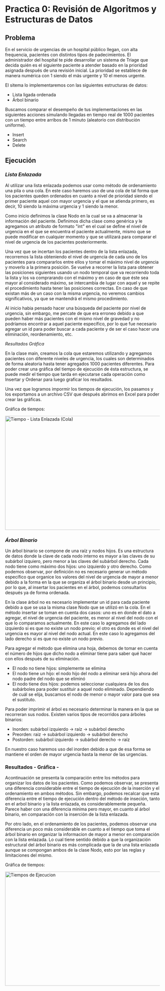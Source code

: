 # Practica 0: Revisión de Algoritmos y Estructuras de Datos

## **Problema**

En el servicio de urgencias de un hospital público llegan, con alta frequencia, pacientes con
distintos tipos de padecimientos. El administrador del hospital te pide desarrollar un sistema de
Triage que decida quién es el siguiente paciente a atender basado en la prioridad asignada después
de una revisión inicial. La prioridad se establece de manera numérica con 1 siendo el más urgente y 10 el menos
urgente. 

El sitema lo implementaremos con las siguientes estructuras de datos:
  - Lista ligada ordenada
  - Árbol binario 

Buscamos comparar el desempeño de tus implementaciones en las siguientes acciones simulando llegadas
en tiempo real de 1000 pacientes con un tiempo entre arribos de 1 minuto (aleatorio con
distribución uniforme).
  - Insert
  - Search
  - Delete

## **Ejecución**

### ***Lista Enlazada***
Al utilizar una lista enlazada podemos usar como método de ordenamiento una pila o una cola. En este caso haremos uso de una cola de tal forma que los pacientes queden ordenados en cuanto a nivel de prioridad siendo el primer paciente aquel con mayor urgencia y el que se atienda primero, es decir, 10 siendo la máxima urgencia y 1 siendo la menor. 

Como inicio definimos la clase Nodo en la cual se va a almacenar la información del paciente. Definimos dicha clase como genérica y le agregamos un atributo de formato "int" en el cual se define el nivel de urgencia en el que se encuentra el paciente actualmente, mismo que se puede modificar en cualquier momento y que se utilizará para comparar el nivel de urgencia de los pacientes posteriormente. 

Una vez que se incertan los pacientes dentro de la lista enlazada, recorremos la lista obteniendo el nivel de urgencia de cada uno de los pacientes para compararlos entre ellos y tomar el máximo nivel de urgencia y moverlo a la primera posición. Se vuelve a recorrer la lista para obtener las posiciones siguientes usando un nodo temporal que va recorriendo toda la lista y los va comprarando con el máximo y en caso de que éste sea mayor al considerado máximo, se intercambia de lugar con aquel y se repite el procedimiento hasta tener las posiciones correctas. En caso de que existan más de un caso con la misma urgencia, no veremos cambios significativos, ya que se mantendrá el mismo procedimiento. 

Al inicio habia pensado hacer una búsqueda del paciente por nivel de urgencia, sin embargo, me percate de que era erroneo debido a que pueden haber más pacientes con el mismo nivel de gravedad y no podríamos encontrar a aquel paciente específico, por lo que fue necesario agregar un id para poder buscar a cada paciente y de ser el caso hacer una eliminación, reordenamiento, etc.

 _Resultados Gráfica_

En la clase main, creamos la cola que estaremos utilizando y agregamos pacientes con diferente niveles de urgencia, los cuales son determinados de forma aleatoria hasta tener agregados 1000 pacientes diferentes. Para poder crear una gráfica del tiempo de ejecución de ésta estructura, se puede medir el tiempo que tarda en ejecutarse cada operación como Insertar y Ordenar para luego graficar los resultados. 

Una vez que logramos impormir los tiempos de ejecución, los pasamos y los exportamos a un archivo CSV que después abrimos en Excel para poder crear las gráficas. 

Gráfica de tiempos:


<img width="600" height="371" alt="Tiempo - Lista Enlazada (Cola)" src="https://github.com/user-attachments/assets/03656838-0be2-4c30-b41f-dbc3065bbfb4" />



### ***Árbol Binario***
Un árbol binario se compone de una raíz y nodos hijos. Es una estructura de datos donde la clave de cada nodo interno es mayor a las claves de su subárbol izquiero, pero menor a las claves del subárbol derecho. Cada nodo tiene como máximo dos hijos: uno izquierdo y otro derecho. Como podemos observar, por definición no es necesario generar un método específico que organice los valores del nivel de urgencia de mayor a menor debido a la forma en la que se organiza el árbol binario desde un principio, por lo que, al insertar los pacientes en el árbol, podemos consultarlos después ya de forma ordenada. 

En la clase árbol no es necesario implementar un id para cada paciente debido a que se usa la misma clase Nodo que se utilizó en la cola. En el método insertar se toman en cuenta dos casos: uno es en donde el dato a agregar, el nivel de urgencia del paciente, es menor al nivel del nodo con el que lo comparamos actualmente. En este caso lo agregamos del lado izquierdo si es que no existe un nodo previo; el otro es donde es el nivel del urgencia es mayor al nivel del nodo actual. En este caso lo agregamos del lado derecho si es que no existe un nodo previo. 

Para agregar el método que elimina una hoja, debemos de tomar en cuenta el número de hijos que dicho nodo a eliminar tiene para saber qué hacer con ellos después de su eliminación. 
* El nodo no tiene hijos: simplemente se elimina
* El nodo tiene un hijo: el nodo hijo del nodo a eliminar será hijo ahora del nodo padre del nodo que se eliminó
* El nodo tiene dos hijos: podemos seleccionar cualquiera de los dos subárboles para poder sustituir a aquel nodo eliminado. Dependiendo de cuál se elija, buscamos el nodo de menor o mayor valor para que sea el sustituto.

Para poder imprimir el árbol es necesario determinar la manera en la que se recorreran sus nodos. Existen varios tipos de recorridos para árboles binarios: 
  - Inorden: subárbol izquierdo -> raíz -> subárbol derecho
  - Preorden: raiz -> subárbol izquierdo -> subárbol derecho
  - Postorden: subárbol izquierdo -> subárbol derecho -> raíz

En nuestro caso haremos uso del inorden debido a que de esa forma se mantiene el orden de mayor urgencia hasta la menor de las urgencias. 

 ### Resultados - Gráfica - ### 

Acontinuación se presenta la comparación entre los métodos para organizar los datos de los pacientes. Como podemos observar, se presenta una diferencia considerable entre el tiempo de ejecución de la inserción y el ordenamiento en ambos métodos. Sin embargo, podemos recalcar que esta diferencia entre el tiempo de ejecución dentro del método de inseción, tanto en el arbol binario y la lista enlazada, es considerablemente pequeña. Parece haber con una diferencia minima pero mayor, en cuanto al árbol binario, en comparación con la inserción de la lista enlazada. 

Por otro lado, en el ordenamiento de los pacientes, podemos observar una diferencia un poco más considerable en cuanto a el tiempo que toma el árbol binario en organizar la informacion de mayor a menor en comparación con la lista enlazada. Lo cual tiene sentido debido a que la organización estructural del árbol binario es más complicada que la de una lista enlazada aunque se compongan ambos de la clase Nodo, esto por las reglas y limitaciones del mismo. 

 Gráfica de tiempos:

 <img width="600" height="371" alt="Tiempos de Ejecucion" src="https://github.com/user-attachments/assets/50c5045a-2dc1-4145-84c7-b7b55bca62fb" />




